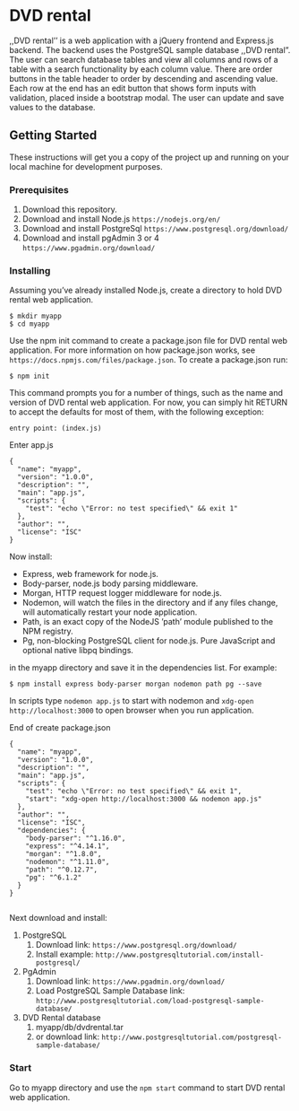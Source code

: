# DVD rental
,,DVD rental’’ is a web application with a jQuery frontend and Express.js 
backend. The backend uses the PostgreSQL sample database ,,DVD rental”.
The user can search database tables and view all columns and rows of a table
with a search functionality by each column value. There are order buttons in the 
table header to order by descending and ascending value. Each row at the end 
has an edit button that shows form inputs with validation, placed inside a 
bootstrap modal. The user can update and save values to the database.  

## Getting Started

These instructions will get you a copy of the project up and running on your local machine for development purposes.

### Prerequisites

1. Download this repository.
2. Download and install Node.js  ``` https://nodejs.org/en/ ```
3. Download and install PostgreSql ``` https://www.postgresql.org/download/ ``` 
4. Download and install pgAdmin 3 or 4 ``` https://www.pgadmin.org/download/ ```

### Installing

Assuming you’ve already installed Node.js, create a directory to hold DVD rental web application.
``` 
$ mkdir myapp
$ cd myapp
```
Use the npm init command to create a package.json file for DVD rental web application. For more information on how package.json works, see ``` https://docs.npmjs.com/files/package.json ```.
To create a package.json run:

``` 
$ npm init
```

This command prompts you for a number of things, such as the name and version of DVD rental web application. For now, you can simply hit RETURN to accept the defaults for most of them, with the following exception:

```
entry point: (index.js)
```
Enter app.js
 
```
{
  "name": "myapp",
  "version": "1.0.0",
  "description": "",
  "main": "app.js",
  "scripts": {
    "test": "echo \"Error: no test specified\" && exit 1"
  },
  "author": "",
  "license": "ISC"
}
```
 Now install: 
 * Express, web framework for node.js.
 * Body-parser, node.js body parsing middleware.
 * Morgan, HTTP request logger middleware for node.js.
 * Nodemon, will watch the files in the directory and if any files change, will automatically restart your node application.
 * Path, is an exact copy of the NodeJS ’path’ module published to the NPM registry.
 * Pg, non-blocking PostgreSQL client for node.js. Pure JavaScript and optional native libpq bindings.

in the myapp directory and save it in the dependencies list. For example:

```
$ npm install express body-parser morgan nodemon path pg --save
```
In scripts type ``` nodemon app.js ``` to start with nodemon and ``` xdg-open http://localhost:3000 ``` to open browser when you run application.

End of create package.json
```
{
  "name": "myapp",
  "version": "1.0.0",
  "description": "",
  "main": "app.js",
  "scripts": {
    "test": "echo \"Error: no test specified\" && exit 1",
    "start": "xdg-open http://localhost:3000 && nodemon app.js"
  },
  "author": "",
  "license": "ISC",
  "dependencies": {
    "body-parser": "^1.16.0",
    "express": "^4.14.1",
    "morgan": "^1.8.0",
    "nodemon": "^1.11.0",
    "path": "^0.12.7",
    "pg": "^6.1.2"
  }
}


```
 Next download and install:
 1. PostgreSQL 
    1. Download link: ``` https://www.postgresql.org/download/ ```
    2. Install example: ``` http://www.postgresqltutorial.com/install-postgresql/ ```
 2. PgAdmin
    1. Download link: ``` https://www.pgadmin.org/download/ ```
    2. Load PostgreSQL Sample Database link: ``` http://www.postgresqltutorial.com/load-postgresql-sample-database/ ```
 3. DVD Rental database
    1. myapp/db/dvdrental.tar
    2. or download link: ``` http://www.postgresqltutorial.com/postgresql-sample-database/ ```



### Start

Go to myapp directory and use the ``` npm start ``` command to start DVD rental web application.
